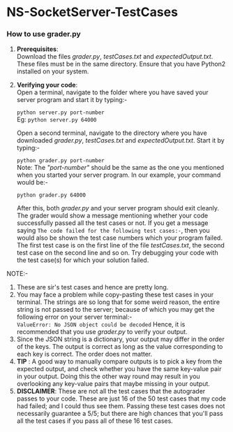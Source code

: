 # NS-SocketServer-TestCases

### How to use grader.py
1) **Prerequisites**:\
Download the files _grader.py_, _testCases.txt_ and _expectedOutput.txt_. These files must be in the same directory. Ensure that you have Python2 installed on your system.
2) **Verifying your code**:\
Open a terminal, navigate to the folder where you have saved your server program and start it by typing:-

   `python server.py port-number`\
   Eg: `python server.py 64000`
      
   Open a second terminal, navigate to the directory where you have downloaded _grader.py_, _testCases.txt_ and _expectedOutput.txt_. Start it by typing:-
      
   `python grader.py port-number`\
Note: The _"port-number"_ should be the same as the one you mentioned when you started your server program. In our example, your command would be:-

    `python grader.py 64000`
    
    After this, both _grader.py_ and your server program should exit cleanly. The grader would show a message mentioning whether your code successfully passed all the test cases or not. If you get a message saying `The code failed for the following test cases:-`, then you would also be shown the test case numbers which your program failed.\
	The first test case is on the first line of the file _testCases.txt_, the second test case on the second line and so on. Try debugging your code with the test case(s) for which your solution failed.


NOTE:-
1) These are sir's test cases and hence are pretty long.
2) You may face a problem while copy-pasting these test cases in your terminal. The strings are so long that for some weird reason, the entire string is not passed to the server; because of which you may get the following error on your server terminal:-\
`ValueError: No JSON object could be decoded`
Hence, it is recommended that you use _grader.py_ to verify your output.
3) Since the JSON string is a dictionary, your output may differ in the order of the keys. The output is correct as long as the value corresponding to each key is correct. The order does not matter.
4) __TIP__ : A good way to manually compare outputs is to pick a key from the expected output, and check whether you have the same key-value pair in your output. Doing this the other way round may result in you overlooking any key-value pairs that maybe missing in your output.
5) __DISCLAIMER__: These are not all the test cases that the autograder passes to your code. These are just 16 of the 50 test cases that my code had failed; and I could thus see them. Passing these test cases does not necessarily guarantee a 5/5; but there are high chances that you'll pass all the test cases if you pass all of these 16 test cases.
